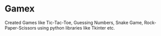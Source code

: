# Gamex
Created Games like Tic-Tac-Toe, Guessing Numbers, Snake Game, Rock-Paper-Scissors using python libraries like Tkinter etc.
